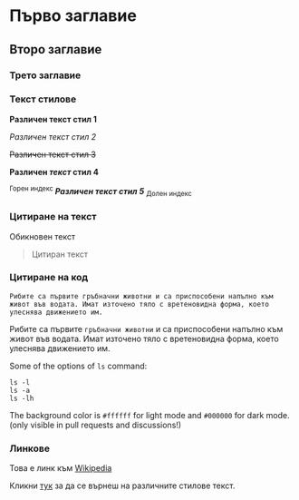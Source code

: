 # Първо заглавие
## Второ заглавие
### Трето заглавие

### Текст стилове
**Различен текст стил 1**

_Различен текст стил 2_

~~Различен текст стил 3~~

**Различен _текст_ стил 4**

<sup> Горен индекс </sup> ***Различен текст стил 5*** <sub> Долен индекс </sub> 


### Цитиране на текст

Обикновен текст

> Цитиран текст

### Цитиране на код

`Рибите са първите гръбначни животни и са приспособени напълно към живот във водата. Имат източено тяло с вретеновидна форма, което улеснява движението им. `

Рибите са първите `гръбначни животни` и са приспособени напълно към живот във водата. Имат източено тяло с вретеновидна форма, което улеснява движението им.

Some of the options of `ls` command:
```
ls -l
ls -a
ls -lh
```

The background color is `#ffffff` for light mode and `#000000` for dark mode. (only visible in pull requests and discussions!)

### Линкове

Това е линк към [Wikipedia](https://www.wikipedia.org/)

Кликни [тук](https://github.com/IvanGavrilov777/markdown-overview/edit/main/README.md#%D1%82%D0%B5%D0%BA%D1%81%D1%82-%D1%81%D1%82%D0%B8%D0%BB%D0%BE%D0%B2%D0%B5) за да се върнеш на различните стилове текст.




